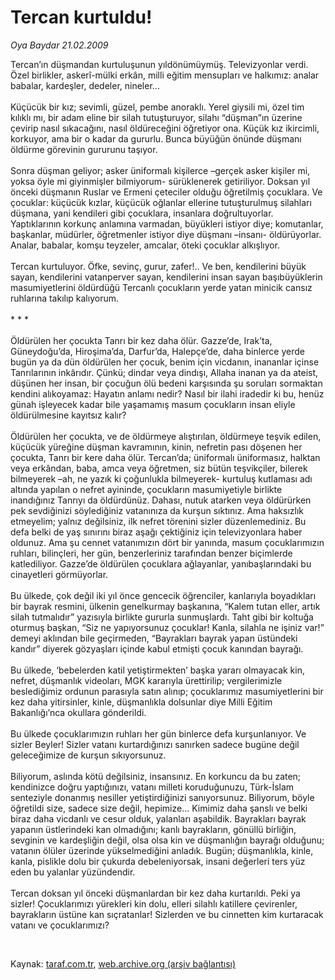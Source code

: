 # Tercan kurtuldu!

*Oya Baydar 21.02.2009*

<div class="taraf_structure_2col_1zq">
<div class="margen_n">



 <p>Tercan’ın düşmandan kurtuluşunun yıldönümüymüş. Televizyonlar verdi. Özel birlikler, askerî-mülki erkân, milli eğitim mensupları ve halkımız: analar babalar, kardeşler, dedeler, nineler... <br/><br/>Küçücük bir kız; sevimli, güzel, pembe anoraklı. Yerel giysili mi, özel tim kılıklı mı, bir adam eline bir silah tutuşturuyor, silahı “düşman”ın üzerine çevirip nasıl sıkacağını, nasıl öldüreceğini öğretiyor ona. Küçük kız ikircimli, korkuyor, ama bir o kadar da gururlu. Bunca büyüğün önünde düşmanı öldürme görevinin gururunu taşıyor. <br/><br/>Sonra düşman geliyor; asker üniformalı kişilerce –gerçek asker kişiler mi, yoksa öyle mi giyinmişler bilmiyorum- sürüklenerek getiriliyor. Doksan yıl önceki düşmanın Ruslar ve Ermeni çeteciler olduğu öğretilmiş çocuklara. Ve çocuklar: küçücük kızlar, küçücük oğlanlar ellerine tutuşturulmuş silahları düşmana, yani kendileri gibi çocuklara, insanlara doğrultuyorlar. Yaptıklarının korkunç anlamına varmadan, büyükleri istiyor diye; komutanlar, başkanlar, müdürler, öğretmenler istiyor diye düşmanı –insanı- öldürüyorlar. Analar, babalar, komşu teyzeler, amcalar, öteki çocuklar alkışlıyor. <br/><br/>Tercan kurtuluyor. Öfke, sevinç, gurur, zafer!.. Ve ben, kendilerini büyük sayan, kendilerini vatanperver sayan, kendilerini insan sayan başıbüyüklerin masumiyetlerini öldürdüğü Tercanlı çocukların yerde yatan minicik cansız ruhlarına takılıp kalıyorum. <br/><br/>* * * <br/><br/>Öldürülen her çocukta Tanrı bir kez daha ölür. Gazze’de, Irak’ta, Güneydoğu’da, Hiroşima’da, Darfur’da, Halepçe’de, daha binlerce yerde bugün ya da dün öldürülen her çocuk, benim için vicdanın, inananlar içinse Tanrılarının inkârıdır. Çünkü; dindar veya dindışı, Allaha inanan ya da ateist, düşünen her insan, bir çocuğun ölü bedeni karşısında şu soruları sormaktan kendini alıkoyamaz: Hayatın anlamı nedir? Nasıl bir ilahi iradedir ki bu, henüz günah işleyecek kadar bile yaşamamış masum çocukların insan eliyle öldürülmesine kayıtsız kalır? <br/><br/>Öldürülen her çocukta, ve de öldürmeye alıştırılan, öldürmeye teşvik edilen, küçücük yüreğine düşman kavramının, kinin, nefretin pası döşenen her çocukta, Tanrı bir kere daha ölür. Tercan’da; üniformalı üniformasız, halktan veya erkândan, baba, amca veya öğretmen, siz bütün teşvikçiler, bilerek bilmeyerek –ah, ne yazık ki çoğunlukla bilmeyerek- kurtuluş kutlaması adı altında yapılan o nefret ayininde, çocukların masumiyetiyle birlikte inandığınız Tanrıyı da öldürdünüz. Dahası, nutuk atarken veya öldürürken pek sevdiğinizi söylediğiniz vatanınıza da kurşun sıktınız. Ama haksızlık etmeyelim; yalnız değilsiniz, ilk nefret törenini sizler düzenlemediniz. Bu defa belki de yaş sınırını biraz aşağı çektiğiniz için televizyonlara haber oldunuz. Ama şu cennet vatanımızın dört bir yanında, masum çocuklarımızın ruhları, bilinçleri, her gün, benzerleriniz tarafından benzer biçimlerde katlediliyor. Gazze’de öldürülen çocuklara ağlayanlar, yanıbaşlarındaki bu cinayetleri görmüyorlar. <br/><br/>Bu ülkede, çok değil iki yıl önce gencecik öğrenciler, kanlarıyla boyadıkları bir bayrak resmini, ülkenin genelkurmay başkanına, “Kalem tutan eller, artık silah tutmalıdır” yazısıyla birlikte gururla sunmuşlardı. Taht gibi bir koltuğa oturmuş başkan, “Siz ne yapıyorsunuz çocuklar! Kanla, silahla ne işiniz var!” demeyi aklından bile geçirmeden, “Bayrakları bayrak yapan üstündeki kandır” diyerek gözyaşları içinde kabul etmişti çocuk kanından bayrağı. <br/><br/>Bu ülkede, ‘bebelerden katil yetiştirmekten’ başka yararı olmayacak kin, nefret, düşmanlık videoları, MGK kararıyla ürettirilip; vergilerimizle beslediğimiz ordunun parasıyla satın alınıp; çocuklarımız masumiyetlerini bir kez daha yitirsinler, kinle, düşmanlıkla dolsunlar diye Milli Eğitim Bakanlığı’nca okullara gönderildi. <br/><br/>Bu ülkede çocuklarımızın ruhları her gün binlerce defa kurşunlanıyor. Ve sizler Beyler! Sizler vatanı kurtardığınızı sanırken sadece bugüne değil geleceğimize de kurşun sıkıyorsunuz. <br/><br/>Biliyorum, aslında kötü değilsiniz, insansınız. En korkuncu da bu zaten; kendinizce doğru yaptığınızı, vatanı milleti koruduğunuzu, Türk-İslam senteziyle donanmış nesiller yetiştirdiğinizi sanıyorsunuz. Biliyorum, böyle öğretildi size, sadece size değil, hepimize... Kimimiz daha şanslı ve belki biraz daha vicdanlı ve cesur olduk, yalanları aşabildik. Bayrakları bayrak yapanın üstlerindeki kan olmadığını; kanlı bayrakların, gönüllü birliğin, sevginin ve kardeşliğin değil, olsa olsa kin ve düşmanlığın bayrağı olduğunu; vatanın ölüler üzerinde yükselmediğini anladık. Bugün; düşmanlıkla, kinle, kanla, pislikle dolu bir çukurda debeleniyorsak, insani değerleri ters yüz eden bu yalanlar yüzündendir. <br/><br/>Tercan doksan yıl önceki düşmanlardan bir kez daha kurtarıldı. Peki ya sizler! Çocuklarımızı yürekleri kin dolu, elleri silahlı katillere çevirenler, bayrakların üstüne kan sıçratanlar! Sizlerden ve bu cinnetten kim kurtaracak vatanı ve çocuklarımızı?</p>

<br/>


<div id="taraf_not">
</div>

</div>


</div>

Kaynak: [taraf.com.tr](http://www.taraf.com.tr:80/makale/4128.htm), [web.archive.org (arşiv bağlantısı)](http://web.archive.org/web/20090522175728/http://www.taraf.com.tr:80/makale/4128.htm)
